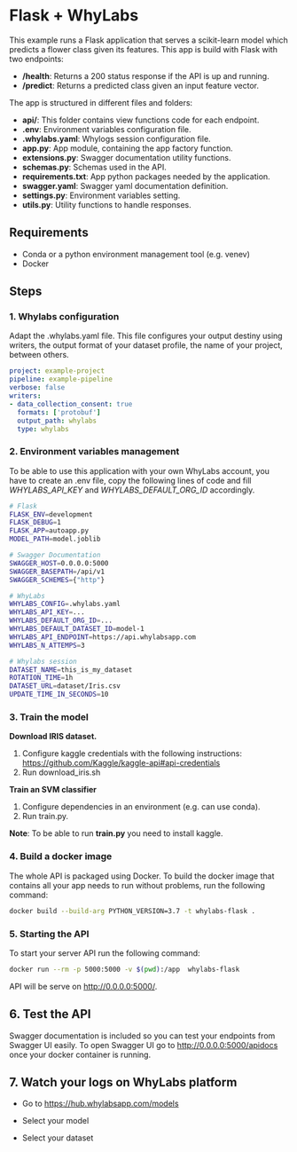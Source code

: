 # Flask + WhyLabs

This example runs a Flask application that serves a scikit-learn model which predicts a flower class given its features. This app is build with Flask with two endpoints:

- __/health__: Returns a 200 status response if the API is up and running.
- __/predict__: Returns a predicted class given an input feature vector.

The app is structured in different files and folders:

- __api/__: This folder contains view functions code for each endpoint.
- __.env__: Environment variables configuration file.
- __.whylabs.yaml__: Whylogs session configuration file.
- __app.py__: App module, containing the app factory function.
- __extensions.py__: Swagger documentation utility functions.
- __schemas.py__: Schemas used in the API.
- __requirements.txt__: App python packages needed by the application.
- __swagger.yaml__: Swagger yaml documentation definition.
- __settings.py__: Environment variables setting.
- __utils.py__: Utility functions to handle responses.

## Requirements

- Conda or a python environment management tool (e.g. venev)
- Docker

## Steps

### 1. Whylabs configuration

Adapt the .whylabs.yaml file. This file configures your output destiny using writers, the output format of your dataset profile, the name of your project, between others.

```yaml
project: example-project
pipeline: example-pipeline
verbose: false
writers:
- data_collection_consent: true
  formats: ['protobuf']
  output_path: whylabs
  type: whylabs
```

### 2. Environment variables management

To be able to use this application with your own WhyLabs account, you have to create an .env file, copy the following lines of code and fill _WHYLABS_API_KEY_ and _WHYLABS_DEFAULT_ORG_ID_ accordingly.

```bash
# Flask
FLASK_ENV=development
FLASK_DEBUG=1
FLASK_APP=autoapp.py
MODEL_PATH=model.joblib

# Swagger Documentation
SWAGGER_HOST=0.0.0.0:5000
SWAGGER_BASEPATH=/api/v1
SWAGGER_SCHEMES={"http"}

# WhyLabs
WHYLABS_CONFIG=.whylabs.yaml
WHYLABS_API_KEY=...
WHYLABS_DEFAULT_ORG_ID=...
WHYLABS_DEFAULT_DATASET_ID=model-1
WHYLABS_API_ENDPOINT=https://api.whylabsapp.com
WHYLABS_N_ATTEMPS=3

# Whylabs session
DATASET_NAME=this_is_my_dataset
ROTATION_TIME=1h
DATASET_URL=dataset/Iris.csv
UPDATE_TIME_IN_SECONDS=10
```

### 3. Train the model

__Download IRIS dataset.__

1. Configure kaggle credentials with the following instructions: https://github.com/Kaggle/kaggle-api#api-credentials
2. Run download_iris.sh

__Train an SVM classifier__

1. Configure dependencies in an environment (e.g. can use conda).
2. Run train.py.

__Note__: To be able to run __train.py__ you need to install kaggle.

### 4. Build a docker image

The whole API is packaged using Docker. To build the docker image that contains all your app needs to run without problems, run the following command:

```bash
docker build --build-arg PYTHON_VERSION=3.7 -t whylabs-flask .
```

### 5. Starting the API

To start your server API run the following command:

```bash
docker run --rm -p 5000:5000 -v $(pwd):/app  whylabs-flask
```

API will be serve on http://0.0.0.0:5000/.

## 6. Test the API

Swagger documentation is included so you can test your endpoints from Swagger UI easily. To open Swagger UI go to http://0.0.0.0:5000/apidocs once your docker container is running.

## 7. Watch your logs on WhyLabs platform

- Go to https://hub.whylabsapp.com/models



- Select your model



- Select your dataset